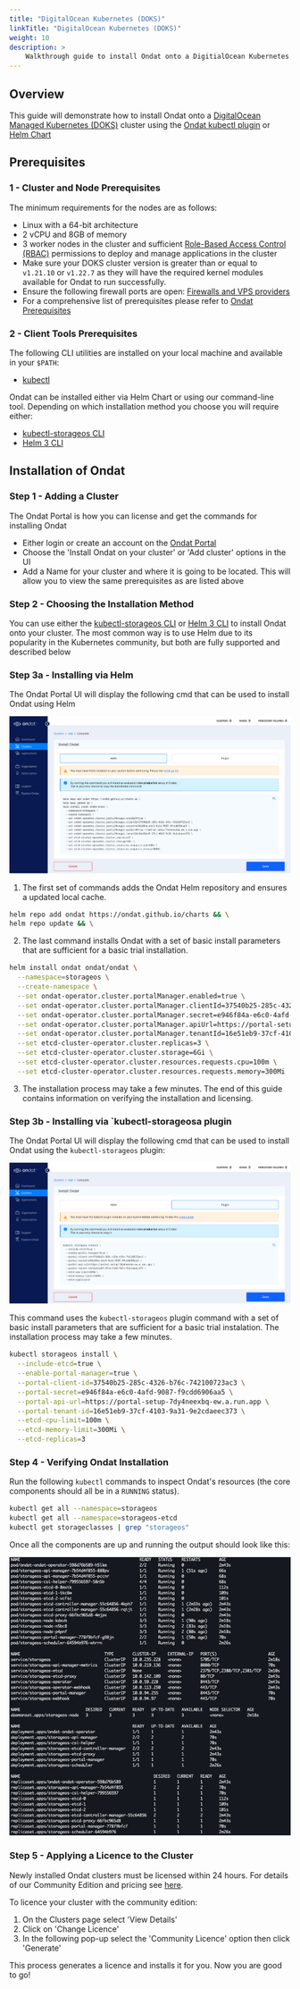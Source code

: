 ```yaml
---
title: "DigitalOcean Kubernetes (DOKS)"
linkTitle: "DigitalOcean Kubernetes (DOKS)"
weight: 10
description: >
    Walkthrough guide to install Ondat onto a DigitialOcean Kubernetes Cluster
---
```


## Overview

This guide will demonstrate how to install Ondat onto a [DigitalOcean Managed Kubernetes (DOKS)](https://www.digitalocean.com/products/kubernetes) cluster using the [Ondat kubectl plugin](/docs/reference/kubectl-plugin/) or [Helm Chart](https://helm.sh/docs/intro/install/)

## Prerequisites

### 1 - Cluster and Node Prerequisites

The minimum requirements for the nodes are as follows:

* Linux with a 64-bit architecture
* 2 vCPU and 8GB of memory
* 3 worker nodes in the cluster and sufficient [Role-Based Access Control (RBAC)](https://kubernetes.io/docs/reference/access-authn-authz/rbac/) permissions to deploy and manage applications in the cluster
* Make sure your DOKS cluster version is greater than or equal to `v1.21.10` or `v1.22.7` as they will have the required kernel modules available for Ondat to run successfully.
* Ensure the following firewall ports are open: [Firewalls and VPS providers](https://docs.ondat.io/docs/prerequisites/firewalls/#firewalls-and-vps-providers)
* For a comprehensive list of prerequisites please refer to [Ondat Prerequisites](https://docs.ondat.io/docs/prerequisites/)

### 2 - Client Tools Prerequisites

The following CLI utilities are installed on your local machine and available in your `$PATH`:

* [kubectl](https://kubernetes.io/docs/tasks/tools/#kubectl)

Ondat can be installed either via Helm Chart or using our command-line tool.  Depending on which installation method you choose you will require either:

* [kubectl-storageos CLI](/docs/reference/kubectl-plugin/)
* [Helm 3 CLI](https://helm.sh/docs/intro/install/)

## Installation of Ondat

### Step 1 - Adding a Cluster

The Ondat Portal is how you can license and get the commands for installing Ondat

* Either login or create an account on the [Ondat Portal](https://portal.ondat.io/)
* Choose the 'Install Ondat on your cluster' or 'Add cluster' options in the UI
* Add a Name for your cluster and where it is going to be located.  This will allow you to view the same prerequisites as are listed above

### Step 2 - Choosing the Installation Method

You can use either the [kubectl-storageos CLI](/docs/reference/kubectl-plugin/) or [Helm 3 CLI](https://helm.sh/docs/intro/install/) to install Ondat onto your cluster.  The most common way is to use Helm due to its popularity in the Kubernetes community, but both are fully supported and described below

### Step 3a - Installing via Helm

The Ondat Portal UI will display the following cmd that can be used to install Ondat using Helm

![Helm Install](/images/docs/install/HelmInstall.png)

1. The first set of commands adds the Ondat Helm repository and ensures a updated local cache.

```bash
helm repo add ondat https://ondat.github.io/charts && \
helm repo update && \
```

2. The last command installs Ondat with a set of basic install parameters that are sufficient for a basic trial installation.

```bash
helm install ondat ondat/ondat \
  --namespace=storageos \
  --create-namespace \
  --set ondat-operator.cluster.portalManager.enabled=true \
  --set ondat-operator.cluster.portalManager.clientId=37540b25-285c-4326-b76c-742100723ac3 \
  --set ondat-operator.cluster.portalManager.secret=e946f84a-e6c0-4afd-9087-f9cdd6906aa5 \
  --set ondat-operator.cluster.portalManager.apiUrl=https://portal-setup-7dy4neexbq-ew.a.run.app \
  --set ondat-operator.cluster.portalManager.tenantId=16e51eb9-37cf-4103-9a31-9e2cdaeec373 \
  --set etcd-cluster-operator.cluster.replicas=3 \
  --set etcd-cluster-operator.cluster.storage=6Gi \
  --set etcd-cluster-operator.cluster.resources.requests.cpu=100m \
  --set etcd-cluster-operator.cluster.resources.requests.memory=300Mi
```

3. The installation process may take a few minutes. The end of this guide contains information on verifying the installation and licensing.

### Step 3b - Installing via `kubectl-storageosa plugin

The Ondat Portal UI will display the following cmd that can be used to install Ondat using the `kubectl-storageos` plugin:

![kubectl-storageos Install](/images/docs/install/PluginInstall.png)

This command uses the `kubectl-storageos` plugin command with a set of basic install parameters that are sufficient for a basic trial instalation. The installation process may take a few minutes.

```bash
kubectl storageos install \
  --include-etcd=true \
  --enable-portal-manager=true \
  --portal-client-id=37540b25-285c-4326-b76c-742100723ac3 \
  --portal-secret=e946f84a-e6c0-4afd-9087-f9cdd6906aa5 \
  --portal-api-url=https://portal-setup-7dy4neexbq-ew.a.run.app \
  --portal-tenant-id=16e51eb9-37cf-4103-9a31-9e2cdaeec373 \
  --etcd-cpu-limit=100m \
  --etcd-memory-limit=300Mi \
  --etcd-replicas=3
```

### Step 4 - Verifying Ondat Installation

Run the following `kubectl` commands to inspect Ondat's resources (the core components should all be in a `RUNNING` status).

```bash
kubectl get all --namespace=storageos
kubectl get all --namespace=storageos-etcd
kubectl get storageclasses | grep "storageos"
```

Once all the components are up and running the output should look like this:

![Install Success](/images/docs/install/InstallSuccess.png)

### Step 5 - Applying a Licence to the Cluster

Newly installed Ondat clusters must be licensed within 24 hours. For details of our Community Edition and pricing see [here](https://www.ondat.io/pricing).

To licence your cluster with the community edition:

1. On the Clusters page select 'View Details'
1. Click on 'Change Licence'
1. In the following pop-up select the 'Community Licence' option then click 'Generate'

This process generates a licence and installs it for you. Now you are good to go!
